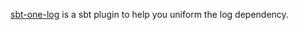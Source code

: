 [sbt-one-log][sbt-one-log] is a sbt plugin to help you uniform the log dependency.

[sbt-one-log]: https://github.com/zavakid/sbt-one-log
